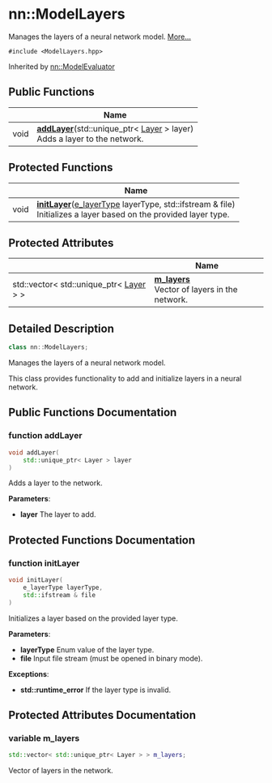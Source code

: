 # nn::ModelLayers



Manages the layers of a neural network model.  [More...](#detailed-description)


`#include <ModelLayers.hpp>`

Inherited by [nn::ModelEvaluator](classnn_1_1_model_evaluator.md)

## Public Functions

|                | Name           |
| -------------- | -------------- |
| void | **[addLayer](classnn_1_1_model_layers.md#function-addlayer)**(std::unique_ptr< [Layer](classnn_1_1_layer.md) > layer)<br>Adds a layer to the network.  |

## Protected Functions

|                | Name           |
| -------------- | -------------- |
| void | **[initLayer](classnn_1_1_model_layers.md#function-initlayer)**([e_layerType](../Namespaces/namespacenn.md#enum-e_layertype) layerType, std::ifstream & file)<br>Initializes a layer based on the provided layer type.  |

## Protected Attributes

|                | Name           |
| -------------- | -------------- |
| std::vector< std::unique_ptr< [Layer](classnn_1_1_layer.md) > > | **[m_layers](classnn_1_1_model_layers.md#variable-m_layers)** <br>Vector of layers in the network.  |

## Detailed Description

```cpp
class nn::ModelLayers;
```

Manages the layers of a neural network model. 

This class provides functionality to add and initialize layers in a neural network. 

## Public Functions Documentation

### function addLayer

```cpp
void addLayer(
    std::unique_ptr< Layer > layer
)
```

Adds a layer to the network. 

**Parameters**: 

  * **layer** The layer to add. 


## Protected Functions Documentation

### function initLayer

```cpp
void initLayer(
    e_layerType layerType,
    std::ifstream & file
)
```

Initializes a layer based on the provided layer type. 

**Parameters**: 

  * **layerType** Enum value of the layer type. 
  * **file** Input file stream (must be opened in binary mode). 


**Exceptions**: 

  * **std::runtime_error** If the layer type is invalid. 


## Protected Attributes Documentation

### variable m_layers

```cpp
std::vector< std::unique_ptr< Layer > > m_layers;
```

Vector of layers in the network. 

